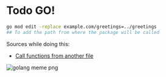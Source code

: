 # Todo GO!


```sh
go mod edit -replace example.com/greetings=../greetings
## To add the path from where the package will be called
```

Sources while doing this:
- [Call functions from another file](https://www.golangprograms.com/how-to-use-function-from-another-file-golang.html)

<img src="https://i.imgur.com/kEpxd3I.png" alt="golang meme png">